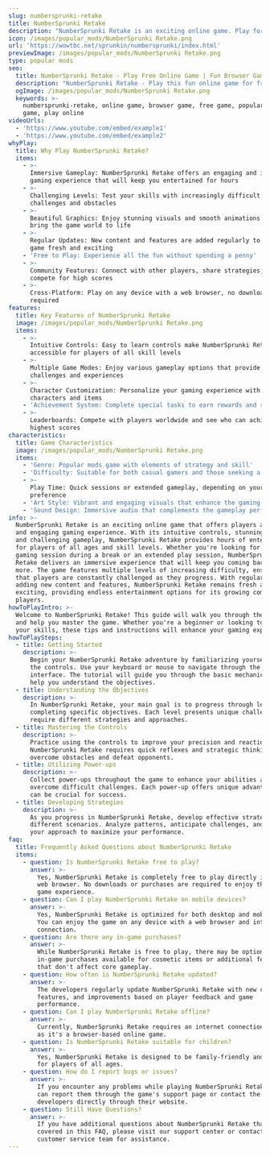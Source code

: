 ```yaml
---
slug: numbersprunki-retake
title: NumberSprunki Retake
description: "NumberSprunki Retake is an exciting online game. Play for free directly in your browser!"
icon: /images/popular_mods/NumberSprunki Retake.png
url: 'https://wowtbc.net/sprunkin/numbersprunki/index.html'
previewImage: /images/popular_mods/NumberSprunki Retake.png
type: popular mods
seo:
  title: NumberSprunki Retake - Play Free Online Game | Fun Browser Games
  description: "NumberSprunki Retake - Play this fun online game for free in your browser. No download required!"
  ogImage: /images/popular_mods/NumberSprunki Retake.png
  keywords: >-
    numbersprunki-retake, online game, browser game, free game, popular mods
    game, play online
videoUrls:
  - 'https://www.youtube.com/embed/example1'
  - 'https://www.youtube.com/embed/example2'
whyPlay:
  title: Why Play NumberSprunki Retake?
  items:
    - >-
      Immersive Gameplay: NumberSprunki Retake offers an engaging and immersive
      gaming experience that will keep you entertained for hours
    - >-
      Challenging Levels: Test your skills with increasingly difficult
      challenges and obstacles
    - >-
      Beautiful Graphics: Enjoy stunning visuals and smooth animations that
      bring the game world to life
    - >-
      Regular Updates: New content and features are added regularly to keep the
      game fresh and exciting
    - 'Free to Play: Experience all the fun without spending a penny'
    - >-
      Community Features: Connect with other players, share strategies, and
      compete for high scores
    - >-
      Cross-Platform: Play on any device with a web browser, no downloads
      required
features:
  title: Key Features of NumberSprunki Retake
  image: /images/popular_mods/NumberSprunki Retake.png
  items:
    - >-
      Intuitive Controls: Easy to learn controls make NumberSprunki Retake
      accessible for players of all skill levels
    - >-
      Multiple Game Modes: Enjoy various gameplay options that provide different
      challenges and experiences
    - >-
      Character Customization: Personalize your gaming experience with unique
      characters and items
    - 'Achievement System: Complete special tasks to earn rewards and recognition'
    - >-
      Leaderboards: Compete with players worldwide and see who can achieve the
      highest scores
characteristics:
  title: Game Characteristics
  image: /images/popular_mods/NumberSprunki Retake.png
  items:
    - 'Genre: Popular mods game with elements of strategy and skill'
    - 'Difficulty: Suitable for both casual gamers and those seeking a challenge'
    - >-
      Play Time: Quick sessions or extended gameplay, depending on your
      preference
    - 'Art Style: Vibrant and engaging visuals that enhance the gaming experience'
    - 'Sound Design: Immersive audio that complements the gameplay perfectly'
info: >-
  NumberSprunki Retake is an exciting online game that offers players a unique
  and engaging gaming experience. With its intuitive controls, stunning visuals,
  and challenging gameplay, NumberSprunki Retake provides hours of entertainment
  for players of all ages and skill levels. Whether you're looking for a quick
  gaming session during a break or an extended play session, NumberSprunki
  Retake delivers an immersive experience that will keep you coming back for
  more. The game features multiple levels of increasing difficulty, ensuring
  that players are constantly challenged as they progress. With regular updates
  adding new content and features, NumberSprunki Retake remains fresh and
  exciting, providing endless entertainment options for its growing community of
  players.
howToPlayIntro: >-
  Welcome to NumberSprunki Retake! This guide will walk you through the basics
  and help you master the game. Whether you're a beginner or looking to improve
  your skills, these tips and instructions will enhance your gaming experience.
howToPlaySteps:
  - title: Getting Started
    description: >-
      Begin your NumberSprunki Retake adventure by familiarizing yourself with
      the controls. Use your keyboard or mouse to navigate through the game
      interface. The tutorial will guide you through the basic mechanics and
      help you understand the objectives.
  - title: Understanding the Objectives
    description: >-
      In NumberSprunki Retake, your main goal is to progress through levels by
      completing specific objectives. Each level presents unique challenges that
      require different strategies and approaches.
  - title: Mastering the Controls
    description: >-
      Practice using the controls to improve your precision and reaction time.
      NumberSprunki Retake requires quick reflexes and strategic thinking to
      overcome obstacles and defeat opponents.
  - title: Utilizing Power-ups
    description: >-
      Collect power-ups throughout the game to enhance your abilities and
      overcome difficult challenges. Each power-up offers unique advantages that
      can be crucial for success.
  - title: Developing Strategies
    description: >-
      As you progress in NumberSprunki Retake, develop effective strategies for
      different scenarios. Analyze patterns, anticipate challenges, and adapt
      your approach to maximize your performance.
faq:
  title: Frequently Asked Questions about NumberSprunki Retake
  items:
    - question: Is NumberSprunki Retake free to play?
      answer: >-
        Yes, NumberSprunki Retake is completely free to play directly in your
        web browser. No downloads or purchases are required to enjoy the full
        game experience.
    - question: Can I play NumberSprunki Retake on mobile devices?
      answer: >-
        Yes, NumberSprunki Retake is optimized for both desktop and mobile play.
        You can enjoy the game on any device with a web browser and internet
        connection.
    - question: Are there any in-game purchases?
      answer: >-
        While NumberSprunki Retake is free to play, there may be optional
        in-game purchases available for cosmetic items or additional features
        that don't affect core gameplay.
    - question: How often is NumberSprunki Retake updated?
      answer: >-
        The developers regularly update NumberSprunki Retake with new content,
        features, and improvements based on player feedback and game
        performance.
    - question: Can I play NumberSprunki Retake offline?
      answer: >-
        Currently, NumberSprunki Retake requires an internet connection to play
        as it's a browser-based online game.
    - question: Is NumberSprunki Retake suitable for children?
      answer: >-
        Yes, NumberSprunki Retake is designed to be family-friendly and suitable
        for players of all ages.
    - question: How do I report bugs or issues?
      answer: >-
        If you encounter any problems while playing NumberSprunki Retake, you
        can report them through the game's support page or contact the
        developers directly through their website.
    - question: Still Have Questions?
      answer: >-
        If you have additional questions about NumberSprunki Retake that aren't
        covered in this FAQ, please visit our support center or contact our
        customer service team for assistance.
---
```


